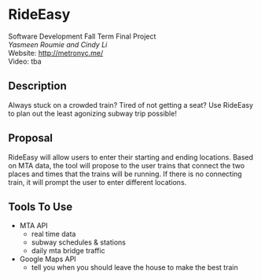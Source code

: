 # RideEasy
Software Development Fall Term Final Project 
<br>
*Yasmeen Roumie and Cindy Li*
<br>
Website: http://metronyc.me/
<br>
Video: tba

## Description
Always stuck on a crowded train? Tired of not getting a seat? Use RideEasy to plan out the least agonizing subway trip possible!

## Proposal
RideEasy will allow users to enter their starting and ending locations. Based on MTA data, the tool will propose to the user trains that connect the two places and times that the trains will be running. If there is no connecting train, it will prompt the user to enter different locations.

## Tools To Use
* MTA API
  * real time data
  * subway schedules & stations
  * daily mta bridge traffic
* Google Maps API
  * tell you when you should leave the house to make the best train 



